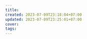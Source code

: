 ```yaml
---
title: 
created: 2023-07-09T23:18:04+07:00
updated: 2023-07-09T23:25:01+07:00
cover: 
tags: 
---
```


